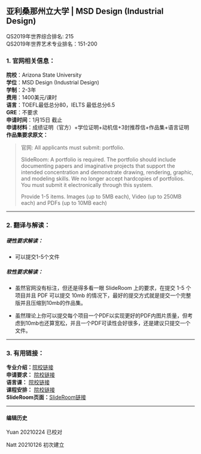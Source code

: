 ## 亚利桑那州立大学 | MSD  Design (Industrial Design)   
QS2019年世界综合排名: 215  
QS2019年世界艺术专业排名：151-200



### 1. 官网相关信息：

**院校**：Arizona State University    
**学位**：MSD  Design (Industrial Design)  
**学制**：2-3年  
**费用**：1400美元/课时  
**语言**：TOEFL最低总分80，IELTS 最低总分6.5  
**GRE**：不要求  
**申请时间**：1月15日 截止     
**申请材料**：成绩证明（官方）+学位证明+动机信+3封推荐信+作品集+语言证明  
**作品集要求原文：**   

> 官网: All applicants must submit: portfolio.  
>
> SlideRoom:
>A portfolio is required. The portfolio should include documenting papers and imaginative projects that support the intended concentration and demonstrate drawing, rendering, graphic, and modeling skills. We no longer accept hardcopies of portfolios. You must submit it electronically through this system.
>
>Provide 1-5 items. Images (up to 5MB each), Video (up to 250MB each) and PDFs (up to 10MB each)

---


### 2. 翻译与解读：

##### 硬性要求解读：
- 可以提交1-5个文件




##### 软性要求解读：
- 虽然官网没有标注，但还是得多看一眼 SlideRoom 上的要求，在提交 1-5 个项目并且 PDF 可以提交 10mb 的情况下，最好的提交方式就是提交一个完整版并且压缩到10mb的作品集。  

- 虽然理论上你可以提交每个项目一个PDF以实现更好的PDF内图片质量，但考虑到10mb也还算宽松，并且一个PDF可读性会好很多，还是建议只提交一个文件。


---


### 3. 有用链接：

**专业介绍：**[院校链接](https://webapp4.asu.edu/programs/t5/majorinfo/ASU00/ARINDDEMSD/graduate/false)  
**申请要求：** [院校链接](https://webapp4.asu.edu/programs/t5/majorinfo/ASU00/ARINDDEMSD/graduate/false)  
**语言课：** [院校链接](https://admission.asu.edu/international/graduate/english-proficiency)  
**课程安排：** [院校链接](hhttps://webapp4.asu.edu/programs/t5/majorinfo/ASU00/ARINDDEMSD/graduate/false)  
**SlideRoom页面：**[SlideRoom链接](https://asudesign.slideroom.com/#/login/program/56859)


---


#### 编辑历史
Yuan 20210224 已校对  

Natt 20210126 初次建立  
